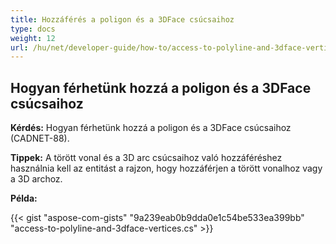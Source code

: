 ```yaml
---
title: Hozzáférés a poligon és a 3DFace csúcsaihoz
type: docs
weight: 12
url: /hu/net/developer-guide/how-to/access-to-polyline-and-3dface-vertices/
---
```


## **Hogyan férhetünk hozzá a poligon és a 3DFace csúcsaihoz**

**Kérdés:** Hogyan férhetünk hozzá a poligon és a 3DFace csúcsaihoz (CADNET-88).

**Tippek:** A törött vonal és a 3D arc csúcsaihoz való hozzáféréshez használnia kell az entitást a rajzon, hogy hozzáférjen a törött vonalhoz vagy a 3D archoz.

**Példa:**

{{< gist "aspose-com-gists" "9a239eab0b9dda0e1c54be533ea399bb" "access-to-polyline-and-3dface-vertices.cs" >}}
